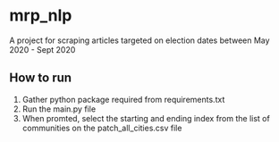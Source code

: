 # mrp_nlp


A project for scraping articles targeted on election dates between May 2020 - Sept 2020

## How to run
1. Gather python package required from requirements.txt
2. Run the main.py file 
3. When promted, select the starting and ending index from the list of communities on the patch_all_cities.csv file
